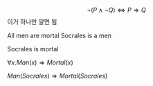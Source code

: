 $$\neg(P \wedge \neg Q) \Leftrightarrow P \Rightarrow Q$$
이거 하나만 알면 됨

All men are mortal
Socrales is a men

Socrales is mortal


$\forall x.Man(x) \Rightarrow Mortal(x)$

$Man(Socrales) \Rightarrow Mortal(Socrales)$
